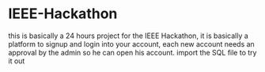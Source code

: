 # IEEE-Hackathon
this is basically a 24 hours project for the IEEE Hackathon, it is basically a platform to signup and login into your account, each new account needs an approval by the admin so he can open his account.
import the SQL file to try it out
